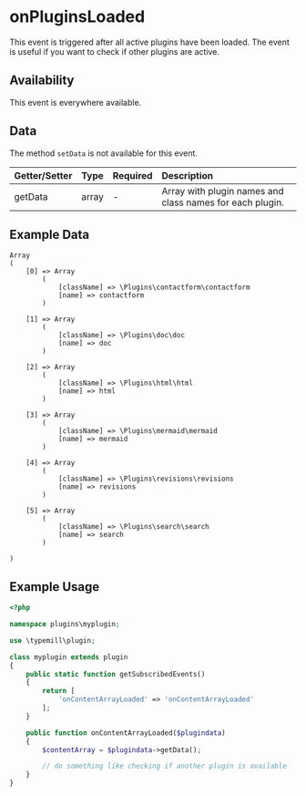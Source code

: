 # onPluginsLoaded

This event is triggered after all active plugins have been loaded. The event is useful if you want to check if other plugins are active.

## Availability

This event is everywhere available.

## Data

The method `setData` is not available for this event.

| Getter/Setter | Type | Required | Description | 
|:---|:---|:---|:---|
| getData | array | - | Array with plugin names and class names for each plugin. | 

## Example Data

```
Array
(
    [0] => Array
        (
            [className] => \Plugins\contactform\contactform
            [name] => contactform
        )

    [1] => Array
        (
            [className] => \Plugins\doc\doc
            [name] => doc
        )

    [2] => Array
        (
            [className] => \Plugins\html\html
            [name] => html
        )

    [3] => Array
        (
            [className] => \Plugins\mermaid\mermaid
            [name] => mermaid
        )

    [4] => Array
        (
            [className] => \Plugins\revisions\revisions
            [name] => revisions
        )

    [5] => Array
        (
            [className] => \Plugins\search\search
            [name] => search
        )

)
```

## Example Usage

```php
<?php

namespace plugins\myplugin;

use \typemill\plugin;

class myplugin extends plugin
{
    public static function getSubscribedEvents()
    {
        return [
            'onContentArrayLoaded' => 'onContentArrayLoaded'
        ];
    }

    public function onContentArrayLoaded($plugindata)
    {
        $contentArray = $plugindata->getData();

        // do something like checking if another plugin is available
    }
}
```

